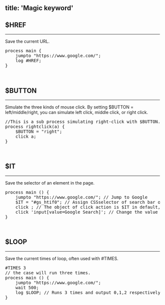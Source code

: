 title: 'Magic keyword'
---

## $HREF
---

Save the current URL.

<pre class='sublemon'>
process main {
    jumpto "https://www.google.com/";
    log #HREF;
}</pre>

<br>

## $BUTTON
---

Simulate the three kinds of mouse click. By setting $BUTTON = left/middle/right, you can simulate left click, middle click, or right click.

<pre class='sublemon'>
//This is a sub process simulating right-click with $BUTTON.
process rightclick(a) {
    $BUTTON = "right";
    click a;
}</pre>

<br>

## $IT
---

Save the selector of an element in the page.
<pre class='sublemon'>
process main () {
	jumpto "https://www.google.com/"; // Jump to Google
	$IT = "#gs_htif0"; // Assign CSSselector of search bar of Google.com to $IT.
	click ; // The object of click action is $IT in default, so the search bar will be clicked.
	click 'input[value=Google Search]'; // Change the value of $IT from '#gs_htif0' to 'input[value=Google Search]', that is, change the value when the CSS selector shows up next time. 
}</pre>

<br>

## $LOOP
---

Save the current times of loop, often used with #TIMES.
<pre class='sublemon'>
#TIMES 3
// the case will run three times.
process main () {
	jumpto "https://www.google.com/";
	wait 500;
	log $LOOP; // Runs 3 times and output 0,1,2 respectively.
}</pre>

<br>